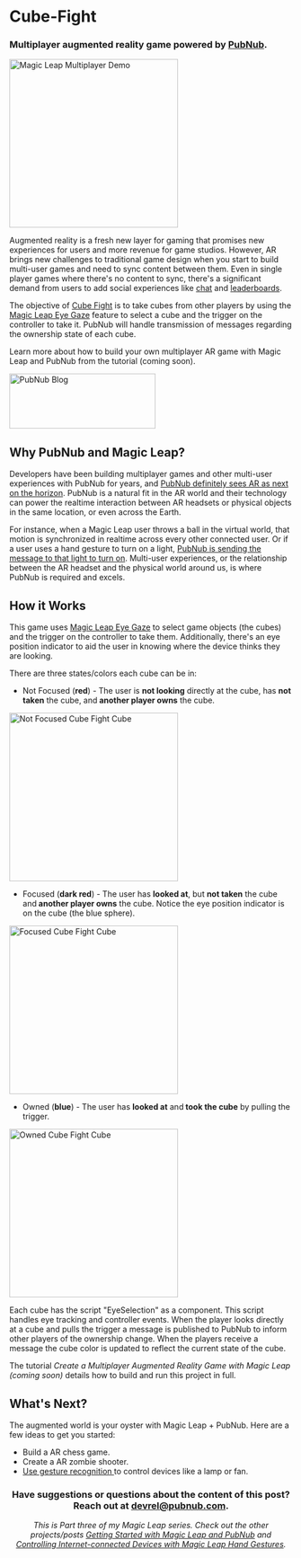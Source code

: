 # Cube-Fight

### Multiplayer augmented reality game powered by [PubNub](https://www.pubnub.com/?devrel_gh=Cube-Fight).

<img src="https://pubnub.com/blog/wp-content/uploads/2018/10/Magic-Leap-Multiplayer-Demo-op.gif" alt="Magic Leap Multiplayer Demo" width="300" align="center" />

Augmented reality is a fresh new layer for gaming that promises new experiences for users and more revenue for game studios. However, AR brings new challenges to traditional game design when you start to build multi-user games and need to sync content between them. Even in single player games where there's no content to sync, there's a significant demand from users to add social experiences like <a href="https://www.pubnub.com/products/chatengine/" target="_blank" rel="noopener">chat</a> and <a href="https://www.pubnub.com/blog/realtime-highscores-leaderboards-in-unity/" target="_blank" rel="noopener">leaderboards</a>.

The objective of <a href="https://github.com/chandler767/Cube-Fight" target="_blank" rel="noopener">Cube Fight</a> is to take cubes from other players by using the <a href="https://creator.magicleap.com/learn/tutorials/eye-gaze-unity" target="_blank" rel="noopener">Magic Leap Eye Gaze</a> feature to select a cube and the trigger on the controller to take it. PubNub will handle transmission of messages regarding the ownership state of each cube.

Learn more about how to build your own multiplayer AR game with Magic Leap and PubNub from the tutorial (coming soon).

<a href="https://www.pubnub.com/blog/?devrel_gh=Cube-Fight">
    <img alt="PubNub Blog" src="https://i.imgur.com/aJ927CO.png" width=260 height=98/>
</a>

## Why PubNub and Magic Leap?
Developers have been building multiplayer games and other multi-user experiences with PubNub for years, and <a href="https://www.pubnub.com/blog/getting-started-with-magic-leap-and-unity" target="_blank" rel="noopener">PubNub definitely sees AR as next on the horizon</a>. PubNub is a natural fit in the AR world and their technology can power the realtime interaction between AR headsets or physical objects in the same location, or even across the Earth.

For instance, when a Magic Leap user throws a ball in the virtual world, that motion is synchronized in realtime across every other connected user. Or if a user uses a hand gesture to turn on a light, <a href="https://github.com/chandler767/Magic-Leap-IoT-Example" target="_blank" rel="noopener">PubNub is sending the message to that light to turn on</a>. Multi-user experiences, or the relationship between the AR headset and the physical world around us, is where PubNub is required and excels.

## How it Works
This game uses <a href="https://creator.magicleap.com/learn/tutorials/eye-gaze-unity" target="_blank" rel="noopener">Magic Leap Eye Gaze</a> to select game objects (the cubes) and the trigger on the controller to take them. Additionally, there's an eye position indicator to aid the user in knowing where the device thinks they are looking.

There are three states/colors each cube can be in:

* Not Focused (<strong>red</strong>) - The user is <strong>not looking</strong> directly at the cube, has <strong>not taken</strong> the cube, and<strong> another player owns</strong> the cube.

<img src="https://www.pubnub.com/blog/wp-content/uploads/2018/10/image-red-1024x768.jpg" alt="Not Focused Cube Fight Cube" width="300" align="center" />

 * Focused (<strong>dark red</strong>) - The user has <strong>looked at</strong>, but <strong>not taken</strong> the cube and<strong> another player owns</strong> the cube. Notice the eye position indicator is on the cube (the blue sphere).
 
 <img src="https://www.pubnub.com/blog/wp-content/uploads/2018/10/selected-1024x768.jpg" alt="Focused Cube Fight Cube" width="300" align="center" />
 
 * Owned (<strong>blue</strong>) - The user has <strong>looked at</strong> and<strong> took the cube</strong> by pulling the trigger.
 
 <img src="https://www.pubnub.com/blog/wp-content/uploads/2018/10/image-blue-1024x768.jpg" alt="Owned Cube Fight Cube" width="300" align="center" />
 
Each cube has the script "EyeSelection" as a component. This script handles eye tracking and controller events. When the player looks directly at a cube and pulls the trigger a message is published to PubNub to inform other players of the ownership change. When the players receive a message the cube color is updated to reflect the current state of the cube.

The tutorial *Create a Multiplayer Augmented Reality Game with Magic Leap (coming soon)* details how to build and run this project in full.

## What's Next?
The augmented world is your oyster with Magic Leap + PubNub. Here are a few ideas to get you started:
<ul>
 	<li>Build a AR chess game.</li>
 	<li>Create a AR zombie shooter.</li>
 	<li><a href="https://github.com/chandler767/Magic-Leap-Device-Control/" target="_blank" rel="noopener">Use gesture recognition </a>to control devices like a lamp or fan.</li>
</ul>
<h3 style="text-align: center;"><strong>Have suggestions or questions about the content of this post? Reach out at <a href="mailto:devrel@pubnub.com" target="_blank" rel="noopener" data-rawhref="mailto:devrel@pubnub.com">devrel@pubnub.com</a>.</strong></h3>
<p style="text-align: center;"><em>This is Part three of my Magic Leap series. Check out the other projects/posts <a href="https://www.pubnub.com/blog/getting-started-with-magic-leap-and-unity?devrel_gh=cube-fight" target="_blank" rel="noopener">Getting Started with Magic Leap and PubNub</a> and <a href="https://www.pubnub.com/blog/magic-leap-controlling-internet-connected-devices-lights-doors-with-hand-gestures/" target="_blank" rel="noopener">Controlling Internet-connected Devices with Magic Leap Hand Gestures</a>.
